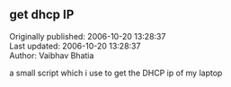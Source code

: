 ## get dhcp IP  
Originally published: 2006-10-20 13:28:37  
Last updated: 2006-10-20 13:28:37  
Author: Vaibhav Bhatia  
  
a small script which i use to get the DHCP ip of my laptop